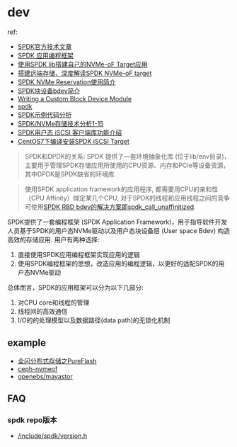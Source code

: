 # dev
ref:
- [SPDK官方技术文章](https://spdk.io/cn/articles/)
- [SPDK 应用编程框架](https://mp.weixin.qq.com/s?__biz=MzI3NDA4ODY4MA==&mid=2653334735&idx=1&sn=b81c263cffc74cf42338d2edda371d2c)
- [使用SPDK lib搭建自己的NVMe-oF Target应用](https://blog.csdn.net/weixin_37097605/article/details/108114450)
- [搭建远端存储，深度解读SPDK NVMe-oF target](https://mp.weixin.qq.com/s/ohPaxAwmhGtuQQWz--J6WA)
- [SPDK NVMe Reservation使用简介](https://mp.weixin.qq.com/s?__biz=MzI3NDA4ODY4MA==&mid=2653335852&idx=1&sn=5e08566473a1e2f14b9d1f697c4995cc)
- [SPDK块设备bdev简介](https://www.cnblogs.com/whl320124/articles/10064186.html)
- [Writing a Custom Block Device Module](https://spdk.io/doc/bdev_module.html)
- [spdk](https://rootw.github.io/tags/#SPDK-ref)
- [SPDK示例代码分析](https://blog.csdn.net/zlarm/article/details/79151138)
- [SPDK/NVMe存储技术分析1-15](https://www.cnblogs.com/vlhn/tag/NVMe/)
- [SPDK用户态 iSCSI 客户端库功能介绍](https://www.sdnlab.com/23018.html)
- [CentOS7下编译安装SPDK iSCSI Target](https://blog.csdn.net/bobpen/article/details/62218407)

> SPDK和DPDK的关系: SPDK 提供了一套环境抽象化库 (位于lib/env目录)，主要用于管理SPDK存储应用所使用的CPU资源、内存和PCIe等设备资源，其中DPDK是SPDK缺省的环境库.

> 使用SPDK application framework的应用程序, 都需要用CPU的亲和性（CPU Affinity）绑定某几个CPU, 对于SPDK的线程和应用线程之间的竞争可使用[SPDK RBD bdev的解决方案即spdk_call_unaffinitized](https://www.sdnlab.com/25330.html).

SPDK提供了一套编程框架 (SPDK Application Framework)，用于指导软件开发人员基于SPDK的用户态NVMe驱动以及用户态块设备层 (User space Bdev) 构造高效的存储应用. 用户有两种选择:
1. 直接使用SPDK应用编程框架实现应用的逻辑
2. 使用SPDK编程框架的思想，改造应用的编程逻辑，以更好的适配SPDK的用户态NVMe驱动

总体而言，SPDK的应用框架可以分为以下几部分:
1. 对CPU core和线程的管理
1. 线程间的高效通信
1. I/O的的处理模型以及数据路径(data path)的无锁化机制

## example
- [全闪分布式存储之PureFlash](https://cloud.tencent.com/developer/article/2363606)
- [ceph-nvmeof](https://github.com/ceph/ceph-nvmeof)
- [openebs/mayastor](https://github.com/openebs/mayastor)

## FAQ
### spdk repo版本
- [/include/spdk/version.h](https://github.com/spdk/spdk/blob/master/include/spdk/version.h)
